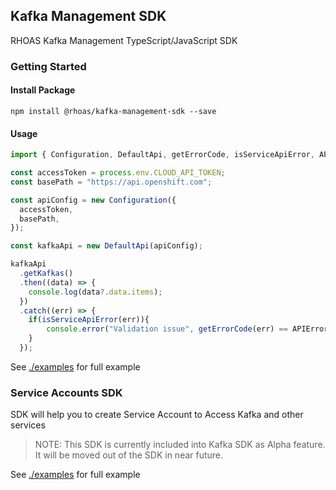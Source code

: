## Kafka Management SDK

RHOAS Kafka Management TypeScript/JavaScript SDK

### Getting Started

#### Install Package

```
npm install @rhoas/kafka-management-sdk --save
```

#### Usage

```ts
import { Configuration, DefaultApi, getErrorCode, isServiceApiError, APIErrorCodes } from "@rhoas/kafka-management-sdk";

const accessToken = process.env.CLOUD_API_TOKEN;
const basePath = "https://api.openshift.com";

const apiConfig = new Configuration({
  accessToken,
  basePath,
});

const kafkaApi = new DefaultApi(apiConfig);

kafkaApi
  .getKafkas()
  .then((data) => {
    console.log(data?.data.items);
  })
  .catch((err) => {
    if(isServiceApiError(err)){
        console.error("Validation issue", getErrorCode(err) == APIErrorCodes.ERROR_8)
    }
  });
```

See [./examples](https://github.com/redhat-developer/app-services-sdk-core/app-services-sdk-js/tree/main/examples) for full example

### Service Accounts SDK

SDK will help you to create Service Account to Access Kafka and other services

> NOTE: This SDK is currently included into Kafka SDK as Alpha feature. It will be moved out of the SDK in near future.

See [./examples](https://github.com/redhat-developer/app-services-sdk-coreapp-services-sdk-js//tree/main/examples/src/serviceAccount.ts) for full example